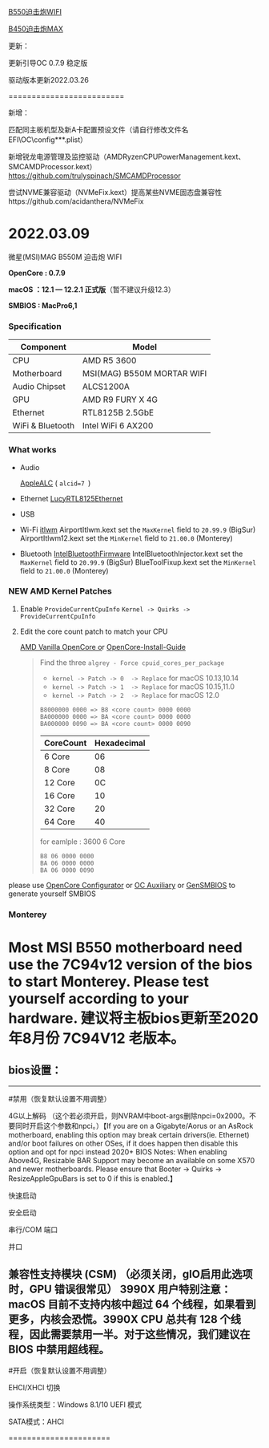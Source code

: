  [B550迫击炮WIFI](https://github.com/gandaxi/MSI-b550m-mortar-WIFI-macOS-Monterey/releases/download/B550%E6%88%96X570%E4%B8%BB%E6%9D%BF/EFI-oc0.7.9-.6-12.+b550.WIFI+R.RX.A.+.USB.zip)
 
 [B450迫击炮MAX](https://github.com/gandaxi/MSI-b550m-mortar-WIFI-macOS-Monterey/releases/download/B450%E6%88%96%E4%BB%A5%E4%B8%8B%E4%B8%BB%E6%9D%BF/EFI.zip)

更新：

更新引导OC 0.7.9 稳定版

驱动版本更新2022.03.26

=========================

新增：

匹配同主板机型及新A卡配置预设文件（请自行修改文件名EFI\OC\config***.plist）

新增锐龙电源管理及监控驱动（AMDRyzenCPUPowerManagement.kext、SMCAMDProcessor.kext）https://github.com/trulyspinach/SMCAMDProcessor

尝试NVME兼容驱动（NVMeFix.kext）提高某些NVME固态盘兼容性https://github.com/acidanthera/NVMeFix

2022.03.09
==========================


微星(MSI)MAG B550M 迫击炮 WIFI

**OpenCore : 0.7.9**

**macOS ：12.1 — 12.2.1 正式版**（暂不建议升级12.3）

**SMBIOS : MacPro6,1**

### Specification

| **Component**       | **Model**                  |
| ------------------- | -------------------------- |
| CPU                 | AMD R5 3600                |
| Motherboard         | MSI(MAG) B550M MORTAR WIFI |
| Audio Chipset       | ALCS1200A                  |
| GPU                 | AMD R9 FURY X 4G           |
| Ethernet            | RTL8125B 2.5GbE            |
| WiFi & Bluetooth    | Intel WiFi 6 AX200         |

### What works

- Audio

  [AppleALC](https://github.com/acidanthera/AppleALC) ( `alcid=7 `)

- Ethernet
  [LucyRTL8125Ethernet](https://github.com/Mieze/LucyRTL8125Ethernet)

- USB

- Wi-Fi
  [itlwm](https://github.com/OpenIntelWireless/itlwm)
  AirportItlwm.kext set the `MaxKernel` field to `20.99.9` (BigSur)
  AirportItlwm12.kext set the `MinKernel` field to `21.00.0` (Monterey)

- Bluetooth
  [IntelBluetoothFirmware](https://github.com/OpenIntelWireless/IntelBluetoothFirmware)
  IntelBluetoothInjector.kext set the `MaxKernel` field to `20.99.9` (BigSur)
  BlueToolFixup.kext set the `MinKernel` field to `21.00.0` (Monterey)

### NEW AMD Kernel Patches

1. Enable `ProvideCurrentCpuInfo`
   `Kernel -> Quirks -> ProvideCurrentCpuInfo`

2. Edit the core count patch to match your CPU

   [AMD Vanilla OpenCore o](https://github.com/AMD-OSX/AMD_Vanilla/tree/master)r [OpenCore-Install-Guide](https://dortania.github.io/OpenCore-Install-Guide/extras/monterey.html#amd-patches)

   > Find the three `algrey - Force cpuid_cores_per_package`
   >
   > - `kernel -> Patch -> 0  -> Replace` for macOS 10.13,10.14
   > - `kernel -> Patch -> 1  -> Replace` for macOS 10.15,11.0
   > - `kernel -> Patch -> 2  -> Replace` for macOS 12.0
   >
   > ```
   > B8000000 0000 => B8 <core count> 0000 0000
   > BA000000 0000 => BA <core count> 0000 0000
   > BA000000 0090 => BA <core count> 0000 0090
   > ```
   >
   > | CoreCount | Hexadecimal |
   > | --------- | ----------- |
   > | 6 Core    | 06          |
   > | 8 Core    | 08          | 
   > | 12 Core   | 0C          |
   > | 16 Core   | 10          |
   > | 32 Core   | 20          |
   > | 64 Core   | 40          |
   >
   > for eamlple : 3600 6 Core
   > ```
   > B8 06 0000 0000
   > BA 06 0000 0000
   > BA 06 0000 0090
   > ```
   >
please use [OpenCore Configurator](https://mackie100projects.altervista.org/opencore-configurator/) or  [OC Auxiliary](https://github.com/ic005k/QtOpenCoreConfig)  or  [GenSMBIOS](https://github.com/corpnewt/GenSMBIOS)  to generate yourself SMBIOS

### Monterey
Most MSI B550 motherboard need use the 7C94v12 version of the bios to start Monterey. Please test yourself according to your hardware.
建议将主板bios更新至2020年8月份 7C94V12 老版本。
==== 
## bios设置：
----  
#禁用（恢复默认设置不用调整）
  
  4G以上解码
（这个若必须开启，则NVRAM中boot-args删除npci=0x2000。不要同时开启这个参数和npci。）【If you are on a Gigabyte/Aorus or an AsRock motherboard, enabling this option may break certain drivers(ie. Ethernet) and/or boot failures on other OSes, if it does happen then disable this option and opt for npci instead
2020+ BIOS Notes: When enabling Above4G, Resizable BAR Support may become an available on some X570 and newer motherboards. Please ensure that Booter -> Quirks -> ResizeAppleGpuBars is set to 0 if this is enabled.】
  
  快速启动
  
  安全启动
  
  串行/COM 端口
  
  并口
  
  兼容性支持模块 (CSM)
（必须关闭，gIO启用此选项时，GPU 错误很常见）
3990X 用户特别注意：macOS 目前不支持内核中超过 64 个线程，如果看到更多，内核会恐慌。3990X CPU 总共有 128 个线程，因此需要禁用一半。对于这些情况，我们建议在 BIOS 中禁用超线程。
----
#开启（恢复默认设置不用调整）
  
EHCI/XHCI 切换
  
操作系统类型：Windows 8.1/10 UEFI 模式
  
SATA模式：AHCI

======================
